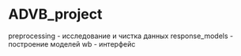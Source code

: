 # ADVB_project

preprocessing - исследование и чистка данных
response_models - построение моделей
wb - интерфейс

